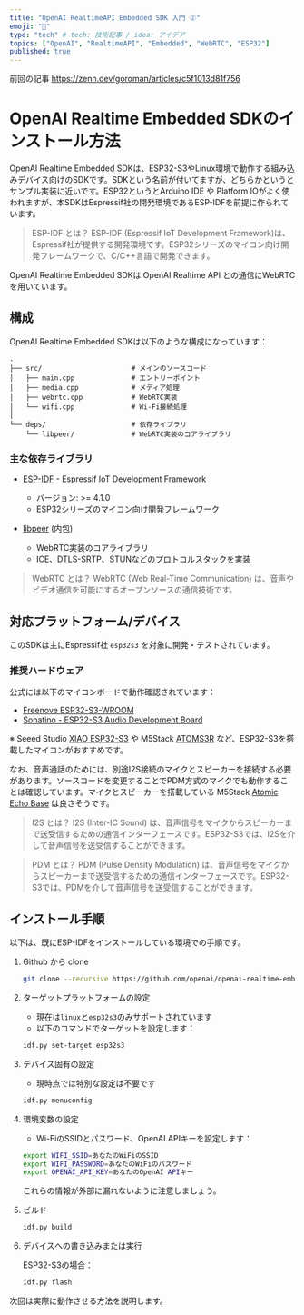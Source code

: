 ```yaml
---
title: "OpenAI RealtimeAPI Embedded SDK 入門 ②"
emoji: "🎉"
type: "tech" # tech: 技術記事 / idea: アイデア
topics: ["OpenAI", "RealtimeAPI", "Embedded", "WebRTC", "ESP32"]
published: true
---
```


前回の記事
https://zenn.dev/goroman/articles/c5f1013d81f756

# OpenAI Realtime Embedded SDKのインストール方法

OpenAI Realtime Embedded SDKは、ESP32-S3やLinux環境で動作する組み込みデバイス向けのSDKです。SDKという名前が付いてますが、どちらかというとサンプル実装に近いです。ESP32というとArduino IDE や Platform IOがよく使われますが、本SDKはEspressif社の開発環境であるESP-IDFを前提に作られています。

> ESP-IDF とは？
> ESP-IDF (Espressif IoT Development Framework)は、Espressif社が提供する開発環境です。ESP32シリーズのマイコン向け開発フレームワークで、C/C++言語で開発できます。 

OpenAI Realtime Embedded SDKは OpenAI Realtime API との通信にWebRTCを用いています。



## 構成

OpenAI Realtime Embedded SDKは以下のような構成になっています：

```
.
├── src/                      # メインのソースコード
│   ├── main.cpp              # エントリーポイント
│   ├── media.cpp             # メディア処理
│   ├── webrtc.cpp            # WebRTC実装
│   └── wifi.cpp              # Wi-Fi接続処理
│
└── deps/                     # 依存ライブラリ
    └── libpeer/              # WebRTC実装のコアライブラリ
```

### 主な依存ライブラリ

- [ESP-IDF](https://github.com/espressif/esp-idf) - Espressif IoT Development Framework
  - バージョン: >= 4.1.0
  - ESP32シリーズのマイコン向け開発フレームワーク

- [libpeer](https://github.com/sepfy/libpeer) (内包)
  - WebRTC実装のコアライブラリ
  - ICE、DTLS-SRTP、STUNなどのプロトコルスタックを実装

> WebRTC とは？
> WebRTC (Web Real-Time Communication) は、音声やビデオ通信を可能にするオープンソースの通信技術です。


## 対応プラットフォーム/デバイス

このSDKは主にEspressif社 `esp32s3` を対象に開発・テストされています。

### 推奨ハードウェア

公式には以下のマイコンボードで動作確認されています：

* [Freenove ESP32-S3-WROOM](https://www.amazon.com/gp/product/B0BMQ8F7FN)
* [Sonatino - ESP32-S3 Audio Development Board](https://www.amazon.com/gp/product/B0BVY8RJNP)

※ Seeed Studio [XIAO ESP32-S3](https://www.switch-science.com/products/8968?srsltid=AfmBOooPbbdpfC0DicftahkrIuRk29x275aFJBkHOfBODfJoaJZ67sKP) や M5Stack [ATOMS3R](https://docs.m5stack.com/ja/core/AtomS3R) など、ESP32-S3を搭載したマイコンがおすすめです。

なお、音声通話のためには、別途I2S接続のマイクとスピーカーを接続する必要があります。ソースコードを変更することでPDM方式のマイクでも動作することは確認しています。マイクとスピーカーを搭載している M5Stack [Atomic Echo Base](https://docs.m5stack.com/ja/atom/Atomic%20Echo%20Base) は良さそうです。



> I2S とは？
> I2S (Inter-IC Sound) は、音声信号をマイクからスピーカーまで送受信するための通信インターフェースです。ESP32-S3では、I2Sを介して音声信号を送受信することができます。

> PDM とは？
> PDM (Pulse Density Modulation) は、音声信号をマイクからスピーカーまで送受信するための通信インターフェースです。ESP32-S3では、PDMを介して音声信号を送受信することができます。

## インストール手順

以下は、既にESP-IDFをインストールしている環境での手順です。

1. Github から clone
    ```bash
    git clone --recursive https://github.com/openai/openai-realtime-embedded-sdk.git
    ```

2. ターゲットプラットフォームの設定
   * 現在は`linux`と`esp32s3`のみサポートされています
   * 以下のコマンドでターゲットを設定します：
   ```bash
   idf.py set-target esp32s3
   ```

3. デバイス固有の設定
   * 現時点では特別な設定は不要です
   ```bash
   idf.py menuconfig
   ```

4. 環境変数の設定
   * Wi-FiのSSIDとパスワード、OpenAI APIキーを設定します：
   ```bash
   export WIFI_SSID=あなたのWiFiのSSID
   export WIFI_PASSWORD=あなたのWiFiのパスワード
   export OPENAI_API_KEY=あなたのOpenAI APIキー
   ```
   これらの情報が外部に漏れないように注意しましょう。

5. ビルド
   ```bash
   idf.py build
   ```

6. デバイスへの書き込みまたは実行

   ESP32-S3の場合：
   ```bash
   idf.py flash
   ```

次回は実際に動作させる方法を説明します。
